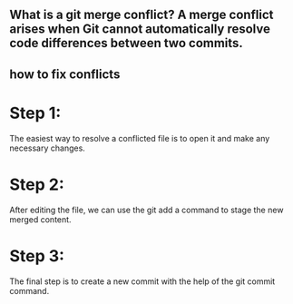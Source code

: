 
## What is a git merge conflict? A merge conflict arises when Git cannot automatically resolve code differences between two commits.
## how to fix conflicts
 # Step 1:
 The easiest way to resolve a conflicted file is to open it and make any necessary changes.
 # Step 2:
 After editing the file, we can use the git add a command to stage the new merged content.
# Step 3:
The final step is to create a new commit with the help of the git commit command.
